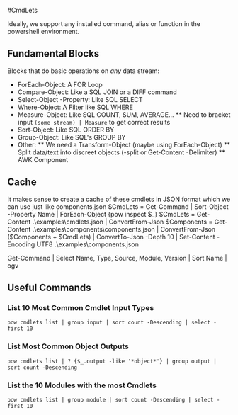 #CmdLets

Ideally, we support any installed command, alias or function in the powershell environment.

## Fundamental Blocks
Blocks that do basic operations on *any* data stream:
* ForEach-Object: A FOR Loop
* Compare-Object: Like a SQL JOIN or a DIFF command
* Select-Object -Property: Like SQL SELECT <top N> <fields>
* Where-Object: A Filter like SQL WHERE
* Measure-Object: Like SQL COUNT, SUM, AVERAGE...
** Need to bracket input `(some stream) | Measure` to get correct results
* Sort-Object: Like SQL ORDER BY
* Group-Object: Like SQL's GROUP BY
* Other:
** We need a Transform-Object (maybe using ForEach-Object)
** Split data/text into discreet objects (-split or Get-Content -Delimiter)
** AWK Component

## Cache
It makes sense to create a cache of these cmdlets in JSON format which we can use just like components.json
$CmdLets = Get-Command |
  Sort-Object -Property Name |
  ForEach-Object {pow inspect $_}
$CmdLets = Get-Content .\examples\cmdlets.json | ConvertFrom-Json
$Components = Get-Content .\examples\components\components.json | ConvertFrom-Json
($Components + $CmdLets) | ConvertTo-Json -Depth 10 | Set-Content -Encoding UTF8 .\examples\components.json

Get-Command | Select Name, Type, Source, Module, Version | Sort Name | ogv

## Useful Commands
### List 10 Most Common Cmdlet Input Types
```
pow cmdlets list | group input | sort count -Descending | select -first 10
```
### List Most Common Object Outputs
```
pow cmdlets list | ? {$_.output -like '*object*'} | group output | sort count -Descending
```
### List the 10 Modules with the most Cmdlets
```
pow cmdlets list | group module | sort count -Descending | select -first 10
```

